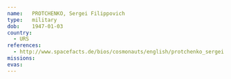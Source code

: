 ```yaml
---
name:	PROTCHENKO, Sergei Filippovich 
type:	military
dob:	1947-01-03
country:
  - URS
references:
  - http://www.spacefacts.de/bios/cosmonauts/english/protchenko_sergei.htm
missions:
evas:
---
```

